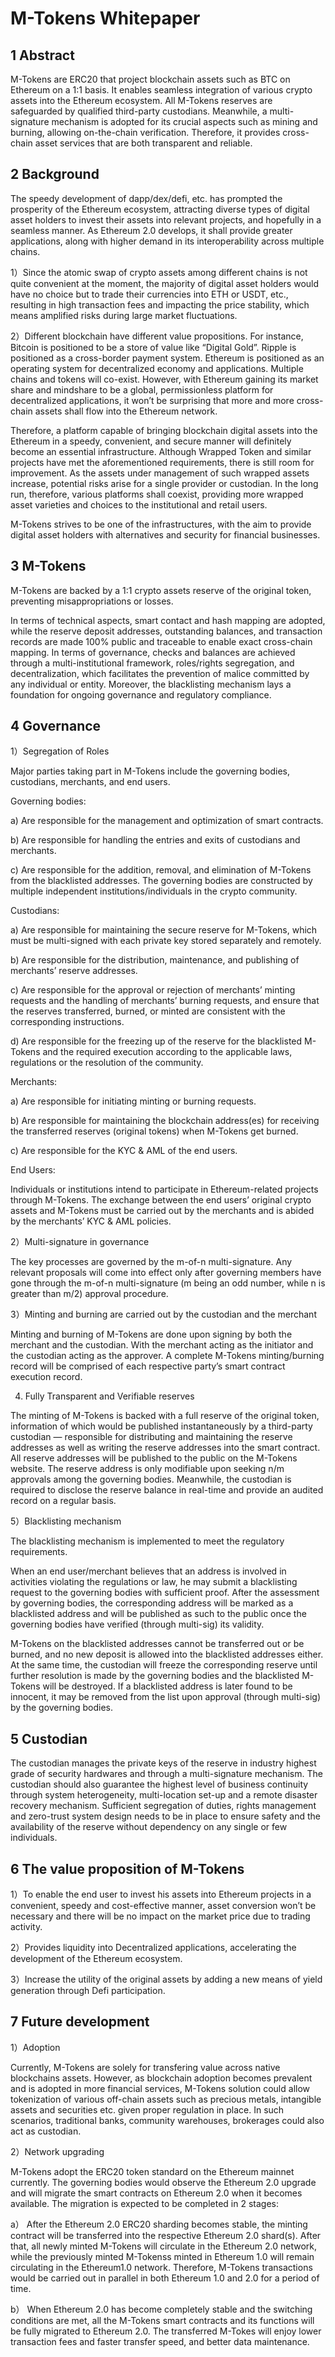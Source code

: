 M-Tokens Whitepaper
===

1 Abstract
---
M-Tokens are ERC20 that project blockchain assets such as BTC on Ethereum on a 1:1 basis. It enables seamless integration of various crypto assets into the Ethereum ecosystem. All M-Tokens reserves are safeguarded by qualified third-party custodians. Meanwhile, a multi-signature mechanism is adopted for its crucial aspects such as mining and burning, allowing on-the-chain verification. Therefore, it provides cross-chain asset services that are both transparent and reliable. 

2 Background
---
The speedy development of dapp/dex/defi, etc. has prompted the prosperity of the Ethereum ecosystem, attracting diverse types of digital asset holders to invest their assets into relevant projects, and hopefully in a seamless manner. As Ethereum 2.0 develops, it shall provide greater applications, along with higher demand in its interoperability across multiple chains.

1）Since the atomic swap of crypto assets among different chains is not quite convenient at the moment, the majority of digital asset holders would have no choice but to trade their currencies into ETH or USDT, etc., resulting in high transaction fees and impacting the price stability, which means amplified risks during large market fluctuations.  

2）Different blockchain have different value propositions. For instance, Bitcoin is positioned to be a store of value like “Digital Gold”.  Ripple is positioned as a cross-border payment system. Ethereum is positioned as an operating system for decentralized economy and applications. Multiple chains and tokens will co-exist. However, with Ethereum gaining its market share and mindshare to be a global, permissionless platform for decentralized applications, it won’t be surprising that more and more cross-chain assets shall flow into the Ethereum network. 

Therefore, a platform capable of bringing blockchain digital assets into the Ethereum in a speedy, convenient, and secure manner will definitely become an essential infrastructure. Although Wrapped Token and similar projects have met the aforementioned requirements, there is still room for improvement. As the assets under management of such wrapped assets increase, potential risks arise for a single provider or custodian. In the long run, therefore, various platforms shall coexist, providing more wrapped asset varieties and choices to the institutional and retail users. 

M-Tokens strives to be one of the infrastructures, with the aim to provide digital asset holders with alternatives and security for financial businesses. 

3 M-Tokens
---
M-Tokens are backed by a 1:1 crypto assets reserve of the original token, preventing misappropriations or losses. 

In terms of technical aspects, smart contact and hash mapping  are adopted, while the reserve deposit addresses, outstanding balances, and transaction records are made 100% public and traceable to enable exact cross-chain mapping. In terms of governance, checks and balances are achieved through a multi-institutional framework, roles/rights segregation, and decentralization, which facilitates the prevention of malice committed by any individual or entity. Moreover, the blacklisting mechanism lays a foundation for ongoing governance and regulatory compliance.

4 Governance
---
1）Segregation of Roles

Major parties taking part in M-Tokens include the governing bodies, custodians, merchants, and end users.

Governing bodies: 

a)	Are responsible for the management and optimization of smart contracts.

b)	Are responsible for handling the entries and exits of custodians and merchants.

c)	Are responsible for the addition, removal, and elimination of M-Tokens from the blacklisted addresses. The governing bodies are constructed by multiple independent institutions/individuals in the crypto community.

Custodians: 

a)	Are responsible for maintaining the secure reserve for M-Tokens, which must be multi-signed with each private key stored separately and remotely.

b)	Are responsible for the distribution, maintenance, and publishing of merchants’ reserve addresses.

c)	Are responsible for the approval or rejection of merchants’ minting requests and the handling of merchants’ burning requests, and ensure that the reserves transferred, burned, or minted are consistent with the corresponding instructions.

d)	Are responsible for the freezing up of the reserve for the blacklisted M-Tokens and the required execution according to the applicable laws, regulations or the resolution of the community.

Merchants: 

a)	Are responsible for initiating minting or burning requests.

b)	Are responsible for maintaining the blockchain address(es) for receiving the transferred reserves (original tokens) when M-Tokens get burned.

c)	Are responsible for the KYC & AML of the end users.

End Users: 

Individuals or institutions intend to participate in Ethereum-related projects through M-Tokens. The exchange between the end users’ original crypto assets and M-Tokens must be carried out by the merchants and is abided by the merchants’ KYC & AML policies.

2）Multi-signature in governance

The key processes are governed by the m-of-n multi-signature. Any relevant proposals will come into effect only after governing members have gone through the m-of-n multi-signature (m being an odd number, while n is greater than m/2) approval procedure.

3）Minting and burning are carried out by the custodian and the merchant 

Minting and burning of M-Tokens are done upon signing by both the merchant and the custodian. With the merchant acting as the initiator and the custodian acting as the approver. A complete M-Tokens minting/burning record will be comprised of each respective party’s smart contract execution record.

4) Fully Transparent and Verifiable reserves

The minting of M-Tokens is backed with a full reserve of the original token, information of which would be published instantaneously by a third-party custodian — responsible for distributing and maintaining the reserve addresses as well as writing the reserve addresses into the smart contract. All reserve addresses will be published to the public on the M-Tokens website. The reserve address is only modifiable upon seeking n/m approvals among the governing bodies. Meanwhile, the custodian is required to disclose the reserve balance in real-time and provide an audited record on a regular basis.

5）Blacklisting mechanism 

The blacklisting mechanism is implemented to meet the regulatory requirements. 

When an end user/merchant believes that an address is involved in activities violating the regulations or law, he may submit a blacklisting request to the governing bodies with sufficient proof. After the assessment by governing bodies, the corresponding address will be marked as a blacklisted address and will be published as such to the public once the governing bodies have verified (through multi-sig)  its validity. 

M-Tokens on the blacklisted addresses cannot be transferred out or be burned, and no new deposit is allowed into the blacklisted addresses either. At the same time, the custodian will freeze the corresponding reserve until further resolution is made by the governing bodies and the blacklisted M-Tokens will be destroyed. If a blacklisted address is later found to be innocent, it may be removed from the list upon approval (through multi-sig) by the governing bodies. 

5 Custodian
---
The custodian manages the private keys of the reserve in industry highest grade of security hardwares and through a multi-signature mechanism.  The custodian should also guarantee the highest level of business continuity through system heterogeneity, multi-location set-up and a remote disaster recovery mechanism.  Sufficient segregation of duties, rights management and zero-trust system design needs to be in place to ensure safety and the availability of the reserve without dependency on any single or few individuals. 

6 The value proposition of M-Tokens
---
1）To enable the end user to invest his assets into Ethereum projects in a convenient, speedy and cost-effective manner, asset conversion won’t be necessary and there will be no impact on the market price due to trading activity.

2）Provides liquidity into Decentralized applications, accelerating the development of the Ethereum ecosystem.

3）Increase the utility of the original assets by adding a new means of yield generation through Defi participation. 

7 Future development
---
1）Adoption

Currently, M-Tokens are solely for transfering value across native blockchains assets. However, as blockchain adoption becomes prevalent and is adopted in more financial services, M-Tokens solution could allow tokenization of various off-chain assets such as precious metals, intangible assets and securities etc. given proper regulation in place. In such scenarios, traditional banks, community warehouses, brokerages could also act as custodian.

2）Network upgrading

M-Tokens adopt the ERC20 token standard on the Ethereum mainnet currently. The governing bodies would observe the Ethereum 2.0 upgrade and will migrate the smart contracts on Ethereum 2.0 when it becomes available. The migration is expected to be completed in 2 stages: 

a） After the Ethereum 2.0 ERC20 sharding becomes stable, the minting contract will be transferred into the respective Ethereum 2.0 shard(s). After that, all newly minted M-Tokens will circulate in the Ethereum 2.0 network, while the  previously minted M-Tokenss minted in Ethereum 1.0 will remain circulating in the Ethereum1.0 network. Therefore, M-Tokens transactions would be carried out in parallel in both Ethereum 1.0 and 2.0 for a period of time.  

b） When Ethereum 2.0 has become completely stable and the switching conditions are met, all the M-Tokens smart contracts and its functions will be fully migrated to Ethereum 2.0. The transferred M-Tokes will enjoy lower transaction fees and faster transfer speed, and better data maintenance. 

